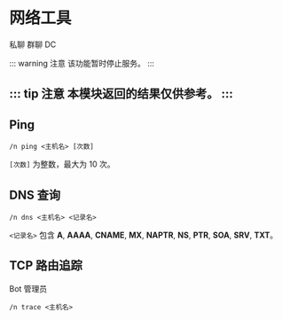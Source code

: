 # 网络工具
<span class="span-friend">私聊</span>
<span class="span-group">群聊</span>
<span class="span-discord">DC</span>

::: warning 注意
该功能暂时停止服务。
:::

::: tip 注意
本模块返回的结果仅供参考。
:::
---

## Ping
```
/n ping <主机名> [次数]
```
`[次数]` 为整数，最大为 10 次。

## DNS 查询
```
/n dns <主机名> <记录名>
```
`<记录名>` 包含 **A**, **AAAA**, **CNAME**, **MX**, **NAPTR**, **NS**, **PTR**, **SOA**, **SRV**, **TXT**。

## TCP 路由追踪
<span class="span-bot-admin">Bot 管理员</span>
```
/n trace <主机名>
```